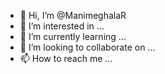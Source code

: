 - 👋 Hi, I’m @ManimeghalaR
- 👀 I’m interested in ...
- 🌱 I’m currently learning ...
- 💞️ I’m looking to collaborate on ...
- 📫 How to reach me ...

<!---
ManimeghalaR/ManimeghalaR is a ✨ special ✨ repository because its `README.md` (this file) appears on your GitHub profile.
You can click the Preview link to take a look at your changes.
--->
